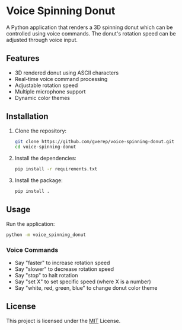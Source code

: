 # Voice Spinning Donut

A Python application that renders a 3D spinning donut which can be controlled using voice commands. The donut's rotation speed can be adjusted through voice input.

## Features

- 3D rendered donut using ASCII characters
- Real-time voice command processing
- Adjustable rotation speed
- Multiple microphone support
- Dynamic color themes

## Installation

1. Clone the repository:
    ```sh
    git clone https://github.com/gverep/voice-spinning-donut.git
    cd voice-spinning-donut
    ```

2. Install the dependencies:
    ```sh
    pip install -r requirements.txt
    ```

3. Install the package:
    ```sh
    pip install .
    ```

## Usage

Run the application:
```sh
python -m voice_spinning_donut
```

### Voice Commands

- Say "faster" to increase rotation speed
- Say "slower" to decrease rotation speed
- Say "stop" to halt rotation
- Say "set X" to set specific speed (where X is a number)
- Say "white, red, green, blue" to change donut color theme

## License

This project is licensed under the [MIT](LICENSE) License.